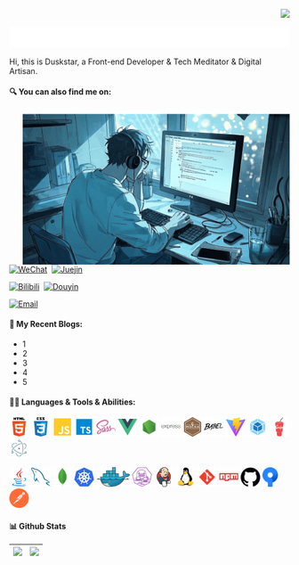 <!--
**duskstar9623/duskstar9623** is a ✨ _special_ ✨ repository because its `README.md` (this file) appears on your GitHub profile.

Here are some ideas to get you started:

- 🔭 I’m currently working on ...
- 🌱 I’m currently learning ...
- 👯 I’m looking to collaborate on ...
- 🤔 I’m looking for help with ...
- 💬 Ask me about ...
- 📫 How to reach me: ...
- 😄 Pronouns: ...
- ⚡ Fun fact: ...
-->

<!-- visitors -->
<p align="right"><img align="right" src="https://visitor-badge.laobi.icu/badge?page_id=duskstar9623.duskstar9623&left_text=Github%20Visitors&format=true"></p>
<!-- visitors -->

<br>

<!-- Typing Animation -->
<p align="center"><img src="./assets/svg/Typing.svg"></p>
<!-- Typing Animation -->

<!-- Brief Introduction -->
<p align="left">Hi, this is Duskstar, a Front-end Developer & Tech Meditator & Digital Artisan.</p>
<!-- Brief Introduction -->


<!-- Social Link -->
#### 🔍 You can also find me on:

<img src="assets/images/Background.png" align="right" width="480px">

<a href="#" target="_blank">![WeChat](https://img.shields.io/badge/WeChat-Duskstar01-%23069548?style=flat&logo=wechat&logoColor=%23FFFFFF&labelColor=%2307C160&color=%23E7F7E7)</a>&nbsp; <a href="https://juejin.cn/user/3963103129121591" target="_blank">![Juejin](https://img.shields.io/badge/%E6%8E%98%E9%87%91-%E6%9A%AE%E6%98%9F-%230D6EFD?style=flat&logo=juejin&logoColor=white&labelColor=%231e80ff&color=%23E8F3FF)</a>

<a href="https://space.bilibili.com/52609516" target="_blank">![Bilibili](https://img.shields.io/badge/Bilibili-%E6%9A%AE%E6%98%9F%E5%90%9B-%23006F9B?style=flat&logo=bilibili&logoColor=white&labelColor=%23fa7298&color=%23F4F9FA)</a>&nbsp; <a href="https://www.douyin.com/user/MS4wLjABAAAAeepe5xbvBfl3GsuRHeuoH_47mpv1vj9M4Ud7ns5wyx0" target="_blank">![Douyin](https://img.shields.io/badge/%E6%8A%96%E9%9F%B3-%E6%9A%AE%E6%98%9F%E5%90%9B-%23FE2C55?style=flat&logo=tiktok&logoColor=%23FE2C55&labelColor=%23000000&color=%23FFEDF0)</a>

<a href="mailto:duskstar@foxmail.com" target="_blank">![Email](https://img.shields.io/badge/Email-duskstar%40foxmail.com-%23069548?style=flat&logo=mailboxdotorg&logoColor=%23FFFFFF&labelColor=%23FFCC33&color=%23999999)</a>
<!-- Social Link -->

<!-- Blog -->
#### 📓 My Recent Blogs:

- 1
- 2
- 3
- 4
- 5

<!-- Blog -->

<!-- Languages and Tools -->
#### 👨‍💻 Languages & Tools & Abilities:

<p align="left">
    <code><a href="https://html.spec.whatwg.org/multipage/" target="_blank"><img alt="HTML" height="35" src="assets/svg/HTML5.svg"></a></code>
    <code><a href="https://www.w3.org/Style/CSS/" target="_blank"><img alt="CSS" height="35" src="assets/svg/CSS3.svg"></a></code>
    <code><a href="https://developer.mozilla.org/zh-CN/docs/Web/JavaScript" target="_blank"><img alt="JavaScript" height="35" src="assets/svg/Javascript.svg"></a></code>
    <code><a href="https://www.typescriptlang.org/" target="_blank"><img alt="TypeScript" height="35" src="assets/svg/Typescript.svg"></a></code>
    <code><a href="https://sass-lang.com/" target="_blank"><img alt="Sass" height="35" src="assets/svg/Sass.svg"></a></code>
    <code><a href="https://vuejs.org/" target="_blank"><img alt="Vue" height="35" src="assets/svg/Vue.svg"></a></code>
    <code><a href="https://nodejs.org/en" target="_blank"><img alt="Node" height="35" src="assets/svg/Node.svg"></a></code>
    <code><a href="https://expressjs.com/" target="_blank"><img alt="Express" height="35" src="assets/svg/Express.svg"></a></code>    
    <code><a href="https://mochajs.org/" target="_blank"><img alt="Mocha" height="35" src="assets/svg/Mocha.svg"></a></code>
    <code><a href="https://babeljs.io/" target="_blank"><img alt="Babel" height="35" src="assets/svg/Babel.svg"></a></code>
    <code><a href="https://vite.dev/" target="_blank"><img alt="Vite" height="35" src="assets/svg/Vite.svg"></a></code>
    <code><a href="https://webpack.js.org/" target="_blank"><img alt="Webpack" height="35" src="assets/svg/Webpack.svg"></a></code>
    <code><a href="https://gulpjs.com/" target="_blank"><img alt="Gulp" height="35" src="assets/svg/Gulp.svg"></a></code>    
    <code><a href="https://electronjs.org/" target="_blank"><img alt="Electron" height="35" src="assets/svg/Electron.svg"></a></code>
</p>

<p align="left">
    <code><a href="https://www.oracle.com/cn/java/" target="_blank"><img alt="Java" height="35" src="assets/svg/Java.svg"></a></code>
    <code><a href="https://www.mysql.com/" target="_blank"><img alt="Mysql" height="35" src="assets/svg/Mysql.svg"></a></code>
    <code><a href="https://www.mongodb.com/zh-cn" target="_blank"><img alt="Mongodb" height="35" src="assets/svg/Mongodb.svg"></a></code>
    <code><a href="https://kubernetes.io/" target="_blank"><img alt="Kubernetes" height="35" src="assets/svg/Kubernetes.svg"></a></code>
    <code><a href="https://www.docker.com/" target="_blank"><img alt="Docker" height="35" src="assets/svg/Docker.svg"></a></code>
    <code><a href="https://podman.io/" target="_blank"><img alt="Podman" height="35" src="assets/svg/Podman.svg"></a></code>
    <code><a href="https://www.jenkins.io/" target="_blank"><img alt="Jenkins" height="35" src="assets/svg/Jenkins.svg"></a></code>
    <code><a href="https://www.linux.org/" target="_blank"><img alt="Linux" height="35" src="assets/svg/Linux.svg"></a></code>    
    <code><a href="https://git-scm.com/" target="_blank"><img alt="Git" height="35" src="assets/svg/Git.svg"></a></code>
    <code><a href="https://www.npmjs.com/" target="_blank"><img alt="NPM" height="35" src="assets/svg/npm.svg"></a></code>
    <code><a href="https://github.com/" target="_blank"><img alt="Github" height="35" src="assets/svg/Github.svg"></a></code>
    <code><a href="https://www.sourcetreeapp.com/" target="_blank"><img alt="Sourcetree" height="35" src="assets/svg/Sourcetree.svg"></a></code>
    <code><a href="https://www.postman.com/" target="_blank"><img alt="Postman" height="35" src="assets/svg/Postman.svg"></a></code> 
</p>
<!-- Languages and Tools -->

<!-- Github Stats -->
#### 📊 Github Stats

| <img src="https://github-readme-stats.vercel.app/api?username=duskstar9623&show_icons=true&include_all_commits=true&theme=vue&hide_border=true&rank_icon=github&hide=contribs"> | <img src="https://github-readme-stats.vercel.app/api/top-langs/?username=duskstar9623&layout=compact&theme=vue&hide_border=true"> |
| ------------- | ------------- |
<!-- Github Stats -->
